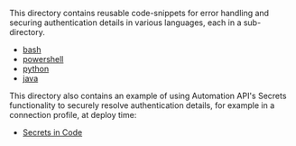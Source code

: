 This directory contains reusable code-snippets for error handling and securing authentication details in various languages, each in a sub-directory.

* [bash](./bash)
* [powershell](./powershell)
* [python](./python)
* [java](./java)

This directory also contains an example of using Automation API's Secrets functionality to securely resolve authentication details, for example in a connection profile, at deploy time:
* [Secrets in Code](./secrets-in-json)